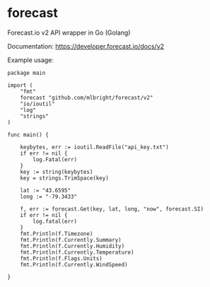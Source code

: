 forecast
========

Forecast.io v2 API wrapper in Go (Golang)

Documentation: https://developer.forecast.io/docs/v2

Example usage:

```
package main

import (
    "fmt"
    forecast "github.com/mlbright/forecast/v2"
    "io/ioutil"
    "log"
    "strings"
)

func main() {

    keybytes, err := ioutil.ReadFile("api_key.txt")
    if err != nil {
        log.Fatal(err)
    }
    key := string(keybytes)
    key = strings.TrimSpace(key)

    lat := "43.6595"
    long := "-79.3433"

    f, err := forecast.Get(key, lat, long, "now", forecast.SI)
    if err != nil {
        log.fatal(err)
    }
    fmt.Println(f.Timezone)
    fmt.Println(f.Currently.Summary)
    fmt.Println(f.Currently.Humidity)
    fmt.Println(f.Currently.Temperature)
    fmt.Println(f.Flags.Units)
    fmt.Println(f.Currently.WindSpeed)

}
```
